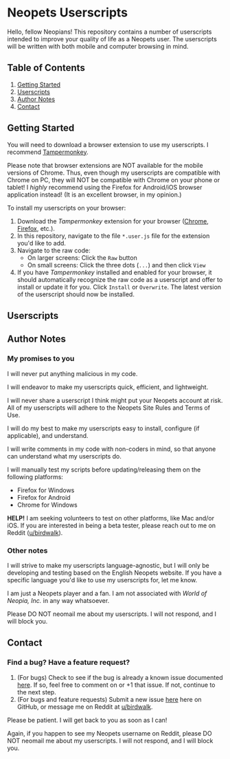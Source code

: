 # Neopets Userscripts

Hello, fellow Neopians! This repository contains a number of userscripts intended to improve your quality of life as a Neopets user. The userscripts will be written with both mobile and computer browsing in mind.

## Table of Contents
1. [Getting Started](#getting-started)
2. [Userscripts](#userscripts)
3. [Author Notes](#author-notes)
4. [Contact](#contact)

## Getting Started

You will need to download a browser extension to use my userscripts. I recommend [Tampermonkey](https://www.tampermonkey.net/).

Please note that browser extensions are NOT available for the mobile versions of Chrome. Thus, even though my userscripts are compatible with Chrome on PC, they will NOT be compatible with Chrome on your phone or tablet! I *highly* recommend using the Firefox for Android/iOS browser application instead! (It is an excellent browser, in my opinion.)

To install my userscripts on your browser:
1. Download the *Tampermonkey* extension for your browser ([Chrome](https://chromewebstore.google.com/detail/tampermonkey/dhdgffkkebhmkfjojejmpbldmpobfkfo?hl=en&pli=1), [Firefox](https://addons.mozilla.org/en-US/firefox/addon/tampermonkey/), etc.). 
2. In this repository, navigate to the file `*.user.js` file for the extension you'd like to add. 
3. Navigate to the raw code:
    * On larger screens: Click the `Raw` button
    * On small screens: Click the three dots (`...`) and then click `View` 
4. If you have *Tampermonkey* installed and enabled for your browser, it should automatically recognize the raw code as a userscript and offer to install or update it for you. Click `Install` or `Overwrite`. The latest version of the userscript should now be installed.

## Userscripts

## Author Notes
### My promises to you
I will never put anything malicious in my code.

I will endeavor to make my userscripts quick, efficient, and lightweight.

I will never share a userscript I think might put your Neopets account at risk. All of my userscripts will adhere to the Neopets Site Rules and Terms of Use. 

I will do my best to make my userscripts easy to install, configure (if applicable), and understand.

I will write comments in my code with non-coders in mind, so that anyone can understand what my userscripts do.

I will manually test my scripts before updating/releasing them on the following platforms:
* Firefox for Windows
* Firefox for Android
* Chrome for Windows

**HELP!** I am seeking volunteers to test on other platforms, like Mac and/or iOS. If you are interested in being a beta tester, please reach out to me on Reddit ([u/birdwalk](https://www.reddit.com/user/birdwalk/)).

### Other notes
I will strive to make my userscripts language-agnostic, but I will only be developing and testing based on the English Neopets website. If you have a specific language you'd like to use my userscripts for, let me know.

I am just a Neopets player and a fan. I am not associated with *World of Neopia, Inc.* in any way whatsoever.

Please DO NOT neomail me about my userscripts. I will not respond, and I will block you.

## Contact

### Find a bug? Have a feature request?
1. (For bugs) Check to see if the bug is already a known issue documented [here](https://github.com/birdwalk0/neopets-userscripts/issues). If so, feel free to comment on or +1 that issue. If not, continue to the next step.
2. (For bugs and feature requests) Submit a new issue [here](https://github.com/birdwalk0/neopets-userscripts/issues/new/choose) here on GitHub, or message me on Reddit at [u/birdwalk](https://www.reddit.com/user/birdwalk/).

Please be patient. I will get back to you as soon as I can!

Again, if you happen to see my Neopets username on Reddit, please DO NOT neomail me about my userscripts. I will not respond, and I will block you.